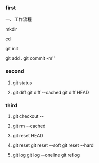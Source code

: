 ### first

一、工作流程

   mkdir  
   
   cd 
   
   git init 
   
   git add .   git commit -m''
   
### second

1. git status

2. git diff   git diff --cached   git diff HEAD

### third

1. git checkout -- <file>

2. git rm --cached <file>

3. git reset HEAD <file>

4. git reset   git reset --soft   git reset --hard

5. git log  git log --oneline   git reflog






  

  

